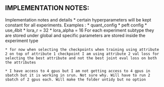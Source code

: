 
## IMPLEMENTATION NOTES:
Implementation notes and details
    * certain hyperparameters will be kept constant for all experiments. Examples :
        * quant_config
        * peft config
        * use_4bit 
        * lora_r = 32
        * lora_alpha = 16
    For each experiment subtype they are stored under global and specific parameters are stored inside the experiment type

    * for now when selecting the checkpoints when training using attribute 2 on top of attribute 1 checkpoint I am using attribute 2 val loss for selecting the best attribute and not the best joint eval loss on both the attributes
    
    * I have access to 4 gpus but I am not getting access to 4 gpus in sbatch but it is working in srun. Not sure why. Will have to run 2 sbatch of 2 gpus each. Will make the folder untidy but no option

    